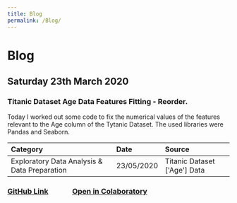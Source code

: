 ```yaml
---
title: Blog
permalink: /Blog/
---
```


# Blog
## Saturday 23th March 2020  
### Titanic Dataset Age Data Features Fitting - Reorder.

Today I worked out some code to fix the numerical values of the features relevant to the Age column of the Tytanic Dataset. The used libraries were Pandas and Seaborn.

|                   Category                   |    Date   |            Source            |
|:---------------------------------------------|:----------|:-----------------------------|    
| Exploratory Data Analysis & Data Preparation |23/05/2020 | Titanic Dataset ['Age'] Data |   

### [GitHub Link](https://github.com/PaulB86UK/EDA_PP/blob/master/2020/May-June/EDA_Reorder.ipynb)&nbsp;&nbsp;&nbsp;&nbsp;&nbsp;&nbsp;&nbsp;&nbsp;&nbsp;&nbsp;&nbsp;&nbsp;&nbsp;&nbsp;[Open in Colaboratory](https://colab.research.google.com/drive/1VPLQVgzZ0R5MsGDPvb6DODxsJIpwa9sE?usp=sharing)
